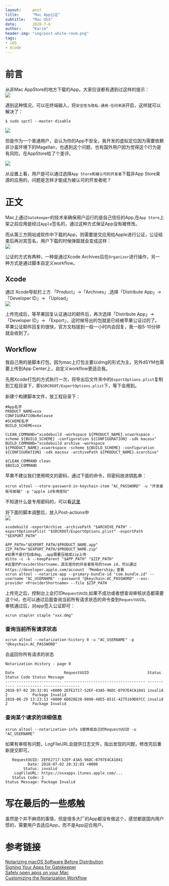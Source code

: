 ```yaml
---
layout:     post
title:      "Mac App公证"
subtitle:   "Mac OSX"
date:       2020-7-8
author:     "Karim"
header-img: "img/post-white-room.png"
tags:
- iOS
- Xcode
---
```


# 前言  

从非Mac AppStore的地方下载的App，大家应该都有遇到过这样的提示：  
![](http://images.foolishtalk.org/IMG_4487.PNG)  

遇到这种情况，可以在终端输入，将`安全性与隐私-通用-任何来源`开启，这样就可以解决了：  
```shell
$ sudo spctl --master-disable
```  
![](http://images.foolishtalk.org/b763e24905260962b5f85903f86472d5.png)  

但是作为一个普通用户，会认为你的App不安全，我开发的虚拟定位因为需要依赖非沙盒环境下的Magellan，也遇到这个问题，也有国外用户因为觉得这个行为是有风险，在AppStore给了个差评。  

![](http://images.foolishtalk.org/9d72a50bedcd69db68dbe4777d16b83f.png)  

从设置上看，用户是可以通过选择`App Store和被认可的开发者`下载非App Store来源的应用的，问题是怎样才能成为被认可的开发者呢？

# 正文  

Mac上通过`Gatekeeper`的技术来确保用户运行的是自己信任的App,在`App Store`上架之前应用是经过`Apple`签名的，通过这种方式保证App没有被修改。  

而从第三方网站或软件中下载的App，则需要提交应用给Apple进行公证，公证结束后再对其签名，用户下载的时候弹窗就会变成这样：  
![](http://images.foolishtalk.org/IMG_4488.PNG)  

公证的方式有两种，一种是通过Xcode Archives后在`Organizer`进行操作，另一种方式是通过脚本自定义workflow。  

## Xcode  
通过 Xcode导航栏上方 「Product」->「Archives」,选择「Distribute App」-> 「Developer ID」-> 「Upload」  
![](http://images.foolishtalk.org/4408719a68ebdffd9d939200a4458fd9.png)

上传完成后，等苹果回复认证通过的邮件后，再次选择「Distribute App」-> 「Developer ID」-> 「Export」，这时候导出的包就是已经被苹果公证过的了。  
苹果公证邮件回复的很快，官方文档提到一般一小时内会回复，我一般5-10分钟就会收到了。


## Workflow  
我自己用的是脚本打包，因为mac上打包主要以dmg的形式为主，另外dSYM也需要上传到App Center上，自定义workflow更适合我。  


先用Xcode打包的方式执行一次，将导出后文件夹中的`ExportOptions.plist`复制到工程目录下，即`$SRCROOT/ExportOptions.plist`下，等下会用到。  

新建个构建脚本文件，放工程目录下：  
```shell
#App名字
PRODUCT_NAME=xxx
CONFIGURATION=Release
#SCHEME名字
BUILD_SCHEME=xxx

CLEAN_COMMAND="xcodebuild -workspace ${PRODUCT_NAME}.xcworkspace -scheme ${BUILD_SCHEME} -configuration ${CONFIGURATION} -sdk macosx"
BUILD_COMMAND="xcodebuild archive -workspace ${PRODUCT_NAME}.xcworkspace -scheme ${BUILD_SCHEME} -configuration ${CONFIGURATION} -sdk macosx -archivePath ${PRODUCT_NAME}.xcarchive"

$CLEAN_COMMAND clean
$BUILD_COMMAND
```  
苹果不建议我们使用明文的密码，通过下面的命令，将密码放进钥匙串：  
```shell
xcrun altool --store-password-in-keychain-item "AC_PASSWORD" -u "开发者账号邮箱" -p "apple id专用密码"  
```  
不知道什么是专用密码的，可以看[这里](https://support.apple.com/zh-cn/HT204397)  

将下面的脚本调整后，放入Post-actions中  
![](http://images.foolishtalk.org/7d1045b183241672996953e235bec078.png)
```shell
xcodebuild -exportArchive -archivePath "$ARCHIVE_PATH" -exportOptionsPlist "$SRCROOT/ExportOptions.plist" -exportPath "$EXPORT_PATH"

APP_PATH="$EXPORT_PATH/$PRODUCT_NAME.app"
ZIP_PATH="$EXPORT_PATH/$PRODUCT_NAME.zip"
#如果不是打包成dmg，.app需要压缩成zip上传
ditto -c -k --keepParent "$APP_PATH" "$ZIP_PATH"
#这里的ProviderShortname，其实是你的开发者账号的team id，可以通过https://developer.apple.com/account 「Membership」查看
xcrun altool --notarize-app --primary-bundle-id "com.bundle.id" --username "AC_USERNAME" --password "@keychain:AC_PASSWORD" --asc-provider <ProviderShortname> --file $ZIP_PATH
```  
上传完之后，控制台上会打印`RequestUUID`,如果不成功或者想查询审核状态都需要这个id，也可以通过后面查询当前所有请求状态的命令查到`RequestUUID`。  
审核通过后，对app签入公证即可：  
```shell
xcrun stapler staple "xxx.dmg"
```
### 查询当前所有请求状态  
```shell
xcrun altool --notarization-history 0 -u "AC_USERNAME" -p "@keychain:AC_PASSWORD"
```  
会返回你所有请求的状态  
```
Notarization History - page 0

Date                      RequestUUID                          Status      Status Code Status Message  
------------------------- ------------------------------------ ----------- ----------- ----------------
2018-07-02 20:32:01 +0000 2EFE2717-52EF-43A5-96DC-0797E4CA1041 invalid     2           Package Invalid 
2018-06-29 13:23:13 +0000 6D020E28-9890-48E5-851C-4275169D07CC invalid     2           Package Invalid

```

### 查询某个请求的详细信息  
```shell  
xcrun altool --notarization-info $替换成自己的RequestUUID -u "AC_USERNAME"
```
如果有审核有问题，LogFileURL会提供日志文件，指出发现的问题，修改完后重新提交即可。    
```
   RequestUUID: 2EFE2717-52EF-43A5-96DC-0797E4CA1041
          Date: 2018-07-02 20:32:01 +0000
        Status: invalid
    LogFileURL: https://osxapps.itunes.apple.com/...
   Status Code: 2 
Status Message: Package Invalid
```

# 写在最后的一些感触  
虽然是个并不麻烦的事情，但是很多大厂的App都没有做这个，感觉都是国内用户惯的，需要用户去适应App，而不是App迎合用户。  

# 参考链接  

[Notarizing macOS Software Before Distribution](https://developer.apple.com/documentation/xcode/notarizing_macos_software_before_distribution)  
[Signing Your Apps for Gatekeeper](https://developer.apple.com/developer-id/)  
[Safely open apps on your Mac](https://support.apple.com/en-us/HT202491)  
[Customizing the Notarization Workflow](https://developer.apple.com/documentation/xcode/notarizing_macos_software_before_distribution/customizing_the_notarization_workflow)  